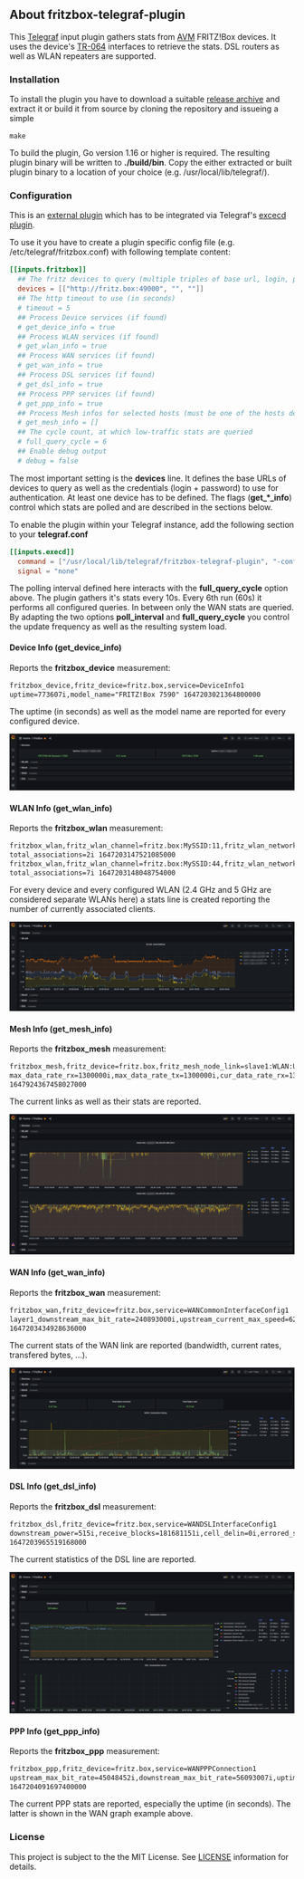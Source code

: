 ## About fritzbox-telegraf-plugin
This [Telegraf](https://github.com/influxdata/telegraf) input plugin gathers stats from [AVM](https://avm.de/) FRITZ!Box devices. It uses the device's [TR-064](https://avm.de/service/schnittstellen/) interfaces to retrieve the stats. DSL routers as well as WLAN repeaters are supported.

### Installation
To install the plugin you have to download a suitable [release archive](https://github.com/hdecarne-github/fritzbox-telegraf-plugin/releases) and extract it or build it from source by cloning the repository and issueing a simple
```
make
```
To build the plugin, Go version 1.16 or higher is required. The resulting plugin binary will be written to **./build/bin**.
Copy the either extracted or built plugin binary to a location of your choice (e.g. /usr/local/lib/telegraf/).

### Configuration
This is an [external plugin](https://github.com/influxdata/telegraf/blob/master/docs/EXTERNAL_PLUGINS.md) which has to be integrated via Telegraf's [excecd plugin](https://github.com/influxdata/telegraf/tree/master/plugins/inputs/execd).

To use it you have to create a plugin specific config file (e.g. /etc/telegraf/fritzbox.conf) with following template content:
```toml
[[inputs.fritzbox]]
  ## The fritz devices to query (multiple triples of base url, login, password)
  devices = [["http://fritz.box:49000", "", ""]]
  ## The http timeout to use (in seconds)
  # timeout = 5
  ## Process Device services (if found)
  # get_device_info = true
  ## Process WLAN services (if found)
  # get_wlan_info = true
  ## Process WAN services (if found)
  # get_wan_info = true
  ## Process DSL services (if found)
  # get_dsl_info = true
  ## Process PPP services (if found)
  # get_ppp_info = true
  ## Process Mesh infos for selected hosts (must be one of the hosts defined in devices)
  # get_mesh_info = []
  ## The cycle count, at which low-traffic stats are queried
  # full_query_cycle = 6
  ## Enable debug output
  # debug = false
```
The most important setting is the **devices** line. It defines the base URLs of devices to query as well as the credentials (login + password) to use for authentication. At least one device has to be defined.
The flags (**get_*_info**) control which stats are polled and are described in the sections below.

To enable the plugin within your Telegraf instance, add the following section to your **telegraf.conf**
```toml
[[inputs.execd]]
  command = ["/usr/local/lib/telegraf/fritzbox-telegraf-plugin", "-config", "/etc/telegraf/fritzbox.conf", "-poll_interval", "10s"]
  signal = "none"
```
The polling interval defined here interacts with the **full_query_cycle** option above. The plugin gathers it's stats every 10s. Every 6th run (60s) it performs all configured queries. In between only the WAN stats are queried. By adapting the two options **poll_interval** and **full_query_cycle** you control the update frequency as well as the resulting system load.

#### Device Info (get_device_info)
Reports the **fritzbox_device** measurement:
```
fritzbox_device,fritz_device=fritz.box,service=DeviceInfo1 uptime=773607i,model_name="FRITZ!Box 7590" 1647203021364800000
```
The uptime (in seconds) as well as the model name are reported for every configured device.

![Device Info](screen_device.png)

#### WLAN Info (get_wlan_info)
Reports the **fritzbox_wlan** measurement:
```
fritzbox_wlan,fritz_wlan_channel=fritz.box:MySSID:11,fritz_wlan_network=fritz.box:MySSID:2G,fritz_device=fritz.box,service=WLANConfiguration1 total_associations=2i 1647203147521085000
fritzbox_wlan,fritz_wlan_channel=fritz.box:MySSID:44,fritz_wlan_network=fritz.box:MySSID:5G,fritz_device=fritz.box,service=WLANConfiguration2 total_associations=7i 1647203148048754000
```
For every device and every configured WLAN (2.4 GHz and 5 GHz are considered separate WLANs here) a stats line is created reporting the number of currently associated clients.

![WLAN Info](screen_wlan.png)

#### Mesh Info (get_mesh_info)
Reports the **fritzbox_mesh** measurement:
```
fritzbox_mesh,fritz_device=fritz.box,fritz_mesh_node_link=slave1:WLAN:UPLINK:5G:0,fritz_mesh_node_name=slave1,fritz_mesh_node_type=WLAN,service=Hosts1 max_data_rate_rx=1300000i,max_data_rate_tx=1300000i,cur_data_rate_rx=1300000i,cur_data_rate_tx=1170000i 1647924367458027000
```
The current links as well as their stats are reported.

![Mesh Info](screen_mesh.png)

#### WAN Info (get_wan_info)
Reports the **fritzbox_wan** measurement:
```
fritzbox_wan,fritz_device=fritz.box,service=WANCommonInterfaceConfig1 layer1_downstream_max_bit_rate=240893000i,upstream_current_max_speed=6255i,downstream_current_max_speed=8027i,total_bytes_sent=31387049656i,total_bytes_received=214361402812i,layer1_upstream_max_bit_rate=49741000i 1647203434928636000
```
The current stats of the WAN link are reported (bandwidth, current rates, transfered bytes, ...).

![WAN Info](screen_wan.png)

#### DSL Info (get_dsl_info)
Reports the **fritzbox_dsl** measurement:
```
fritzbox_dsl,fritz_device=fritz.box,service=WANDSLInterfaceConfig1 downstream_power=515i,receive_blocks=181681151i,cell_delin=0i,errored_secs=4i,atuc_hec_errors=0i,upstream_max_rate=49741i,downstream_attenuation=140i,link_retrain=1i,crc_errors=6i,downstream_max_rate=240893i,downstream_noise_margin=110i,transmit_blocks=78704877i,init_errors=0i,loss_of_framing=0i,severly_errored_secs=0i,fec_errors=0i,hec_errors=0i,downstream_curr_rate=236716i,upstream_attenuation=80i,upstream_power=498i,init_timeouts=0i,atuc_fec_errors=0i,atuc_crc_errors=1i,upstream_curr_rate=46719i,upstream_noise_margin=80i 1647203965519168000
```
The current statistics of the DSL line are reported.

![DSL Info](screen_dsl.png)

#### PPP Info (get_ppp_info)
Reports the **fritzbox_ppp** measurement:
```
fritzbox_ppp,fritz_device=fritz.box,service=WANPPPConnection1 upstream_max_bit_rate=45048452i,downstream_max_bit_rate=56093007i,uptime=774164i 1647204091697400000
```
The current PPP stats are reported, especially the uptime (in seconds). The latter is shown in the WAN graph example above.

### License
This project is subject to the the MIT License.
See [LICENSE](../LICENSE) information for details.
